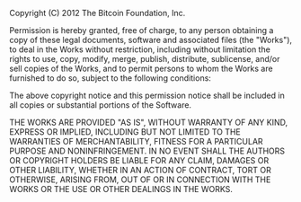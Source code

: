 Copyright (C) 2012 The Bitcoin Foundation, Inc.

Permission is hereby granted, free of charge, to any person obtaining a copy of these legal documents, software and associated files (the "Works"), to deal in the Works without restriction, including without limitation the rights to use, copy, modify, merge, publish, distribute, sublicense, and/or sell copies of the Works, and to permit persons to whom the Works are furnished to do so, subject to the following conditions:

The above copyright notice and this permission notice shall be included in all copies or substantial portions of the Software.

THE WORKS ARE PROVIDED "AS IS", WITHOUT WARRANTY OF ANY KIND, EXPRESS OR IMPLIED, INCLUDING BUT NOT LIMITED TO THE WARRANTIES OF MERCHANTABILITY, FITNESS FOR A PARTICULAR PURPOSE AND NONINFRINGEMENT. IN NO EVENT SHALL THE AUTHORS OR COPYRIGHT HOLDERS BE LIABLE FOR ANY CLAIM, DAMAGES OR OTHER LIABILITY, WHETHER IN AN ACTION OF CONTRACT, TORT OR OTHERWISE, ARISING FROM, OUT OF OR IN CONNECTION WITH THE WORKS OR THE USE OR OTHER DEALINGS IN THE WORKS.